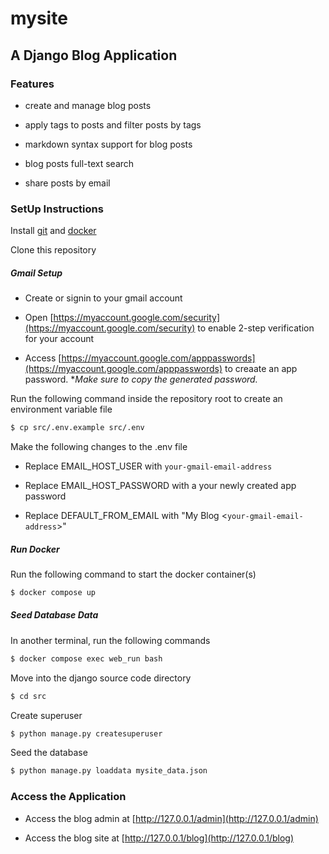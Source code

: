 # mysite

## A Django Blog Application

### Features

- create and manage blog posts

- apply tags to posts and filter posts by tags

- markdown syntax support for blog posts

- blog posts full-text search

- share posts by email

### SetUp Instructions

Install [git](https://git-scm.com/downloads) and [docker](https://docs.docker.com/engine/install/)

Clone this repository

##### Gmail Setup

- Create or signin to your gmail account

- Open [https://myaccount.google.com/security](https://myaccount.google.com/security) to enable 2-step verification for your account

- Access [https://myaccount.google.com/apppasswords](https://myaccount.google.com/apppasswords) to creaate an app password. \*_Make sure to copy the generated password._

Run the following command inside the repository root to create an environment variable file

```bash
$ cp src/.env.example src/.env
```

Make the following changes to the .env file

- Replace EMAIL_HOST_USER with `your-gmail-email-address`

- Replace EMAIL_HOST_PASSWORD with a your newly created app password

- Replace DEFAULT_FROM_EMAIL with "My Blog <`your-gmail-email-address`>"

##### Run Docker

Run the following command to start the docker container(s)

```bash
$ docker compose up
```

##### Seed Database Data

In another terminal, run the following commands

```bash
$ docker compose exec web_run bash
```

Move into the django source code directory

```bash
$ cd src
```

Create superuser

```bash
$ python manage.py createsuperuser
```

Seed the database

```bash
$ python manage.py loaddata mysite_data.json
```

### Access the Application

- Access the blog admin at [http://127.0.0.1/admin](http://127.0.0.1/admin)

- Access the blog site at [http://127.0.0.1/blog](http://127.0.0.1/blog)
